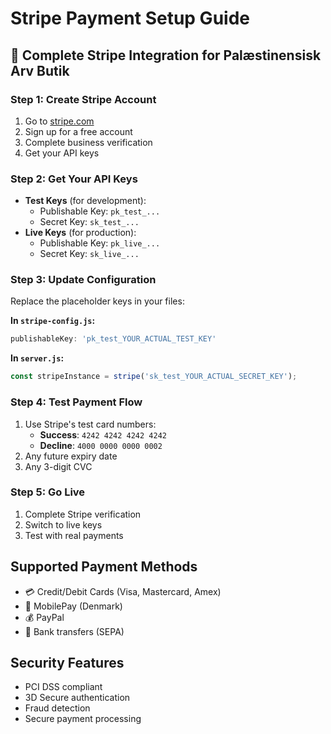 # Stripe Payment Setup Guide

## 🚀 Complete Stripe Integration for Palæstinensisk Arv Butik

### **Step 1: Create Stripe Account**
1. Go to [stripe.com](https://stripe.com)
2. Sign up for a free account
3. Complete business verification
4. Get your API keys

### **Step 2: Get Your API Keys**
- **Test Keys** (for development):
  - Publishable Key: `pk_test_...`
  - Secret Key: `sk_test_...`
- **Live Keys** (for production):
  - Publishable Key: `pk_live_...`
  - Secret Key: `sk_live_...`

### **Step 3: Update Configuration**
Replace the placeholder keys in your files:

**In `stripe-config.js`:**
```javascript
publishableKey: 'pk_test_YOUR_ACTUAL_TEST_KEY'
```

**In `server.js`:**
```javascript
const stripeInstance = stripe('sk_test_YOUR_ACTUAL_SECRET_KEY');
```

### **Step 4: Test Payment Flow**
1. Use Stripe's test card numbers:
   - **Success**: `4242 4242 4242 4242`
   - **Decline**: `4000 0000 0000 0002`
2. Any future expiry date
3. Any 3-digit CVC

### **Step 5: Go Live**
1. Complete Stripe verification
2. Switch to live keys
3. Test with real payments

## **Supported Payment Methods**
- 💳 Credit/Debit Cards (Visa, Mastercard, Amex)
- 📱 MobilePay (Denmark)
- 💰 PayPal
- 🏦 Bank transfers (SEPA)

## **Security Features**
- PCI DSS compliant
- 3D Secure authentication
- Fraud detection
- Secure payment processing
